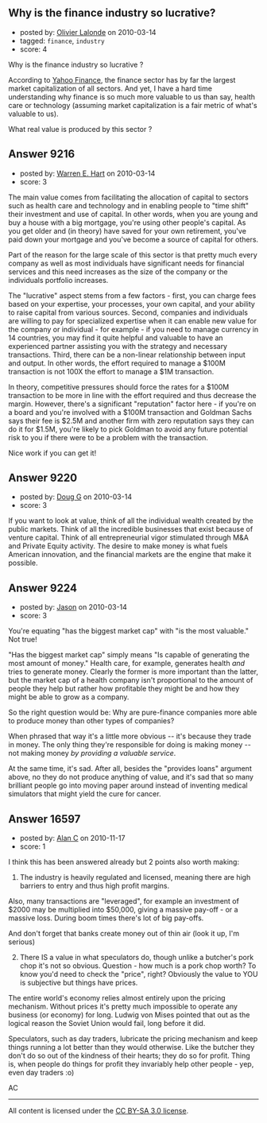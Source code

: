 ## Why is the finance industry so lucrative?

- posted by: [Olivier Lalonde](https://stackexchange.com/users/-1/1030-olivier-lalonde) on 2010-03-14
- tagged: `finance`, `industry`
- score: 4

Why is the finance industry so lucrative ?

According to [Yahoo Finance][1], the finance sector has by far the largest market capitalization of all sectors. And yet, I have a hard time understanding why finance is so much more valuable to us than say, health care or technology (assuming market capitalization is a fair metric of what's valuable to us).

What real value is produced by this sector ?

  [1]: http://biz.yahoo.com/p/s_mktd.html


## Answer 9216

- posted by: [Warren E. Hart](https://stackexchange.com/users/-1/2058-warren-e-hart) on 2010-03-14
- score: 3

The main value comes from facilitating the allocation of capital to sectors such as health care and technology and in enabling people to "time shift" their investment and use of capital. In other words, when you are young and buy a house with a big mortgage, you're using other people's capital. As you get older and (in theory) have saved for your own retirement,  you've paid down your mortgage and you've become a source of capital for others.

Part of the reason for the large scale of this sector is that pretty much every company as well as most individuals have significant needs for financial services and this need increases as the size of the company or the individuals portfolio increases. 

The "lucrative" aspect stems from a few factors - first, you can charge fees based on your expertise, your processes, your own capital, and your ability to raise capital from various sources. Second, companies and individuals are willing to pay for specialized expertise when it can enable new value for the company or individual - for example - if you need to manage currency in 14 countries, you may find it quite helpful and valuable to have an experienced partner assisting you with the strategy and necessary transactions. Third,  there can be a non-linear relationship between input and output. In other words, the effort required to manage a $100M transaction is not 100X the effort to manage a $1M transaction.

In theory, competitive pressures should force the rates for a $100M transaction to be more in line with the effort required and thus decrease the margin. However, there's a significant "reputation" factor here - if you're on a board and you're involved with a $100M transaction and Goldman Sachs says their fee is $2.5M and another firm with zero reputation says they can do it for $1.5M, you're likely to pick Goldman to avoid any future potential risk to you if there were to be a problem with the transaction.

Nice work if you can get it!


## Answer 9220

- posted by: [Doug G](https://stackexchange.com/users/-1/2107-doug-g) on 2010-03-14
- score: 3

If you want to look at value, think of all the individual wealth created by the public markets. Think of all the incredible businesses that exist because of venture capital.  Think of all entrepreneurial vigor stimulated through M&A and Private Equity activity.  The desire to make money is what fuels American innovation, and the financial markets are the engine that make it possible.


 


## Answer 9224

- posted by: [Jason](https://stackexchange.com/users/-1/2-jason) on 2010-03-14
- score: 3

You're equating "has the biggest market cap" with "is the most valuable."  Not true!

"Has the biggest market cap" simply means "Is capable of generating the most amount of money."  Health care, for example, generates health *and* tries to generate money.  Clearly the former is more important than the latter, but the market cap of a health company isn't proportional to the amount of people they help but rather how profitable they might be and how they might be able to grow as a company.

So the right question would be: Why are pure-finance companies more able to produce money than other types of companies?

When phrased that way it's a little more obvious -- it's because they trade in money.  The only thing they're responsible for doing is making money -- not making money *by providing a valuable service*.

At the same time, it's sad.  After all, besides the "provides loans" argument above, no they do not produce anything of value, and it's sad that so many brilliant people go into moving paper around instead of inventing medical simulators that might yield the cure for cancer.


## Answer 16597

- posted by: [Alan C](https://stackexchange.com/users/-1/5400-alan-c) on 2010-11-17
- score: 1

I think this has been answered already but 2 points also worth making:

1. The industry is heavily regulated and licensed, meaning there are high barriers to entry and thus high profit margins.

Also, many transactions are "leveraged", for example an investment of $2000 may be multiplied into $50,000, giving a massive pay-off - or a massive loss. During boom times there's lot of big pay-offs.

And don't forget that banks create money out of thin air (look it up, I'm serious)

2. There IS a value in what speculators do, though unlike a butcher's pork chop it's not so obvious. Question - how much is a pork chop worth? To know you'd need to check the "price", right? Obviously the value to YOU is subjective but things have prices.

The entire world's economy relies almost entirely upon the pricing mechanism. Without prices it's pretty much impossible to operate any business (or economy) for long. Ludwig von Mises pointed that out as the logical reason the Soviet Union would fail, long before it did.

Speculators, such as day traders, lubricate the pricing mechanism and keep things running a lot better than they would otherwise. Like the butcher they don't do so out of the kindness of their hearts; they do so for profit. Thing is, when people do things for profit they invariably help other people - yep, even day traders :o)


AC



---

All content is licensed under the [CC BY-SA 3.0 license](https://creativecommons.org/licenses/by-sa/3.0/).
